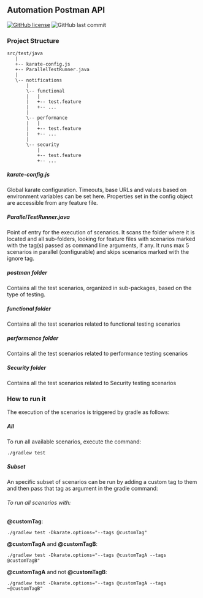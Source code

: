 ## Automation Postman API

[![GitHub license](https://img.shields.io/github/license/edgarfarias/automation-postman-api?style=flat-square)](https://github.com/edgarfarias/automation-postman-api/blob/master/LICENSE) ![GitHub last commit](https://img.shields.io/github/last-commit/edgarfarias/automation-postman-api?style=flat-square)  


### Project Structure
    src/test/java
       |
       +-- karate-config.js
       +-- ParallelTestRunner.java
       |
       \-- notifications
           |
           \-- functional
           |   |
           |   +-- test.feature
           |   +-- ...
           |     
           \-- performance
           |   |
           |   +-- test.feature
           |   +-- ...
           |
           \-- security
               |
               +-- test.feature
               +-- ...
               
##### karate-config.js
Global karate configuration.
Timeouts, base URLs and values based on environment variables can be set here. Properties set in the config object are accessible from any feature file.

##### ParallelTestRunner.java
Point of entry for the execution of scenarios.
It scans the folder where it is located and all sub-folders, looking for feature files with scenarios marked with the tag(s) passed as command line arguments, if any.
It runs max 5 scenarios in parallel (configurable) and skips scenarios marked with the ignore tag.

##### postman folder
Contains all the test scenarios, organized in sub-packages, based on the type of testing.

##### functional folder
Contains all the test scenarios related to functional testing scenarios

##### performance folder
Contains all the test scenarios related to performance testing scenarios

##### Security folder
Contains all the test scenarios related to Security testing scenarios

### How to run it
The execution of the scenarios is triggered by gradle as follows:

##### All
To run all available scenarios, execute the command:

`./gradlew test`

##### Subset
An specific subset of scenarios can be run by adding a custom tag to them and then pass that tag as argument in the gradle command:

###### To run all scenarios with:

**@customTag**:

`./gradlew test -Dkarate.options="--tags @customTag"`

**@customTagA** and **@customTagB**:

`./gradlew test -Dkarate.options="--tags @customTagA --tags @customTagB"`

**@customTagA** and not **@customTagB**:

`./gradlew test -Dkarate.options="--tags @customTagA --tags ~@customTagB"`
